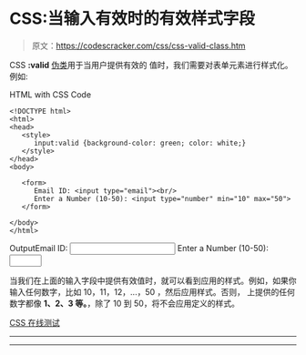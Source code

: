 # CSS:当输入有效时的有效样式字段

> 原文：<https://codescracker.com/css/css-valid-class.htm>

CSS **:valid** [伪类](/css/css-pseudo-classes.htm)用于当用户提供有效的 值时，我们需要对表单元素进行样式化。例如:

HTML with CSS Code

```
<!DOCTYPE html>
<html>
<head>
   <style>
      input:valid {background-color: green; color: white;}
   </style>
</head>
<body>

   <form>
      Email ID: <input type="email"><br/>
      Enter a Number (10-50): <input type="number" min="10" max="50">
   </form>

</body>
</html>
```

OutputEmail ID: <input type="email">
Enter a Number (10-50): <input type="number" min="10" max="50">

当我们在上面的输入字段中提供有效值时，就可以看到应用的样式。例如，如果你输入任何数字，比如 10，11，12，...，50 ，然后应用样式。否则， 上提供的任何数字都像 **1、2、3 等。**，除了 10 到 50，将不会应用定义的样式。

[CSS 在线测试](/exam/showtest.php?subid=5)

* * *

* * *